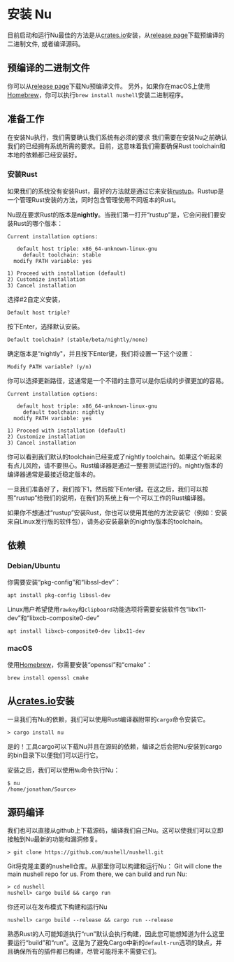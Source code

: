 # 安装 Nu

目前启动和运行Nu最佳的方法是从[crates.io](https://crates.io)安装，从[release page](https://github.com/nushell/nushell/releases)下载预编译的二进制文件, 或者编译源码。

## 预编译的二进制文件

你可以从[release page](https://github.com/nushell/nushell/releases)下载Nu预编译文件。 另外，如果你在macOS上使用 [Homebrew](https://brew.sh/)，你可以执行`brew install nushell`安装二进制程序。

## 准备工作

在安装Nu执行，我们需要确认我们系统有必须的要求
我们需要在安装Nu之前确认我们的已经拥有系统所需的要求。目前，这意味着我们需要确保Rust toolchain和本地的依赖都已经安装好。

### 安装Rust

如果我们的系统没有安装Rust，最好的方法就是通过它来安装[rustup](https://rustup.rs/)。Rustup是一个管理Rust安装的方法，同时包含管理使用不同版本的Rust。

Nu现在要求Rust的版本是**nightly**。当我们第一打开“rustup”是，它会问我们要安装Rust的哪个版本：

```
Current installation options:

   default host triple: x86_64-unknown-linux-gnu
     default toolchain: stable
  modify PATH variable: yes

1) Proceed with installation (default)
2) Customize installation
3) Cancel installation
```

选择#2自定义安装，

```
Default host triple?
```

按下Enter，选择默认安装。

```
Default toolchain? (stable/beta/nightly/none)
```

确定版本是“nightly"，并且按下Enter键，我们将设置一下这个设置：

```
Modify PATH variable? (y/n)
```

你可以选择更新路径，这通常是一个不错的主意可以是你后续的步骤更加的容易。


```
Current installation options:

   default host triple: x86_64-unknown-linux-gnu
     default toolchain: nightly
  modify PATH variable: yes

1) Proceed with installation (default)
2) Customize installation
3) Cancel installation
```

你可以看到我们默认的toolchain已经变成了nightly toolchain。如果这个听起来有点儿风险，请不要担心。Rust编译器是通过一整套测试运行的。nightly版本的编译器通常是最接近稳定版本的。

一旦我们准备好了，我们按下1，然后按下Enter键。在这之后，我们可以按照“rustup”给我们的说明，在我们的系统上有一个可以工作的Rust编译器。

如果你不想通过“rustup”安装Rust，你也可以使用其他的方法安装它（例如：安装来自Linux发行版的软件包），请务必安装最新的nightly版本的toolchain。

## 依赖

### Debian/Ubuntu

你需要安装“pkg-config”和“libssl-dev”：

```
apt install pkg-config libssl-dev
```

Linux用户希望使用`rawkey`和`clipboard`功能选项将需要安装软件包“libx11-dev”和“libxcb-composite0-dev”

```
apt install libxcb-composite0-dev libx11-dev
```

### macOS

使用[Homebrew](https://brew.sh/)，你需要安装“openssl”和“cmake”：

```
brew install openssl cmake
```

## 从[crates.io](https://crates.io)安装

一旦我们有Nu的依赖，我们可以使用Rust编译器附带的`cargo`命令安装它。

```
> cargo install nu
```

是的！工具cargo可以下载Nu并且在源码的依赖，编译之后会把Nu安装到cargo的bin目录下以便我们可以运行它。

安装之后，我们可以使用`Nu`命令执行Nu：

```
$ nu
/home/jonathan/Source> 
```

## 源码编译

我们也可以直接从github上下载源码，编译我们自己Nu。这可以使我们可以立即接触到Nu最新的功能和漏洞修复。

```
> git clone https://github.com/nushell/nushell.git
```

Git将克隆主要的nushell仓库。从那里你可以构建和运行Nu：
Git will clone the main nushell repo for us. From there, we can build and run Nu:

```
> cd nushell
nushell> cargo build && cargo run
```

你还可以在发布模式下构建和运行Nu

```
nushell> cargo build --release && cargo run --release
```

熟悉Rust的人可能知道执行“run”默认会执行构建，因此您可能想知道为什么这里要运行“build”和“run”。这是为了避免Cargo中新的`default-run`选项的缺点，并且确保所有的插件都已构建，尽管可能将来不需要它们。

